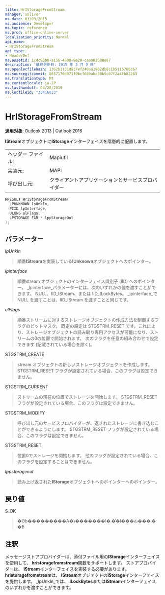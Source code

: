 ```yaml
---
title: HrIStorageFromStream
manager: soliver
ms.date: 03/09/2015
ms.audience: Developer
ms.topic: reference
ms.prod: office-online-server
localization_priority: Normal
api_name:
- HrIStorageFromStream
api_type:
- HeaderDef
ms.assetid: 1cdc95b8-a156-4600-9e20-caaa02680e87
description: '最終更新日: 2015 年 3 月 9 日'
ms.openlocfilehash: 1362b1131d937ef240aa1962db8c1b5116786c67
ms.sourcegitcommit: 8657170d071f9bcf680aba50b9c07f2a4fb82283
ms.translationtype: MT
ms.contentlocale: ja-JP
ms.lasthandoff: 04/28/2019
ms.locfileid: "33416833"
---
```

# <a name="hristoragefromstream"></a>HrIStorageFromStream

  
  
**適用対象**: Outlook 2013 | Outlook 2016 
  
**IStream**オブジェクトに**IStorage**インターフェイスを階層的に配置します。 
  
|||
|:-----|:-----|
|ヘッダー ファイル:  <br/> |Mapiutil  <br/> |
|実装元:  <br/> |MAPI  <br/> |
|呼び出し元:  <br/> |クライアントアプリケーションとサービスプロバイダー  <br/> |
   
```cpp
HRESULT HrIStorageFromStream(
  LPUNKNOWN lpUnkIn,
  PIID lpInterface,
  ULONG ulFlags,
  LPSTORAGE FAR * lppStorageOut
);
```

## <a name="parameters"></a>パラメーター

 _lpUnkIn_
  
> 順番**IStream**を実装している**IUnknown**オブジェクトへのポインター。 
    
 _lpinterface_
  
> 順番stream オブジェクトのインターフェイス識別子 (IID) へのポインター。 _lpinterface_パラメーターには、次のいずれかの値を渡すことができます。 NULL、IID_IStream、または IID_ILockBytes。 _lpinterface_で NULL を渡すことは、IID_IStream を渡すことと同じです。 
    
 _ulFlags_
  
> 順番ストリームに対するストレージオブジェクトの作成方法を制御するフラグのビットマスク。 既定の設定は STGSTRM_RESET です。これにより、ストレージオブジェクトの読み取り専用アクセスが可能になり、ストリームの0の位置で開始されます。 次のフラグを任意の組み合わせで設定できます (記載されている場合を除く)。
    
STGSTRM_CREATE 
  
> stream オブジェクトの新しいストレージオブジェクトを作成します。 STGSTRM_RESET フラグが設定されている場合、このフラグは設定できません。 
    
STGSTRM_CURRENT 
  
> ストリームの現在の位置でストレージを開始します。 STGSTRM_RESET フラグが設定されている場合、このフラグは設定できません。 
    
STGSTRM_MODIFY 
  
> 呼び出し元のサービスプロバイダーが、返されたストレージに書き込むことができるようにします。 STGSTRM_RESET フラグが設定されている場合、このフラグは設定できません。 
    
STGSTRM_RESET 
  
> 位置0でストレージを開始します。 他のフラグが設定されている場合、このフラグを設定することはできません。 
    
 _lppstorageout_
  
> 読み上げ返された**IStorage**オブジェクトへのポインターへのポインター。 
    
## <a name="return-value"></a>戻り値

S_OK 
  
> �ʘb���������A�\�������l�܂��͒l���Ԃ���܂��B
    
## <a name="remarks"></a>注釈

メッセージストアプロバイダーは、添付ファイル用の**IStorage**インターフェイスを使用して、 **hristoragefromstream**関数をサポートします。 ストアプロバイダーは、 **IStream**インターフェイスを実装する必要があります。 **hristoragefromstream**は、 **IStream**オブジェクトの**IStorage**インターフェイスを提供します。 _lpUnkIn_では、 **ILockBytes**または**IStream**インターフェイスのいずれかを渡すことができます。 
  

